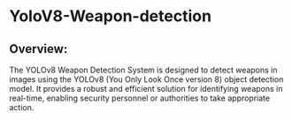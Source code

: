 # YoloV8-Weapon-detection
## Overview:
The YOLOv8 Weapon Detection System is designed to detect weapons in images using the YOLOv8 (You Only Look Once version 8) object detection model. It provides a robust and efficient solution for identifying weapons in real-time, enabling security personnel or authorities to take appropriate action.

